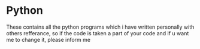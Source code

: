 # Python
These contains all the python programs which i have written personally with others refferance, so if the code is taken a part of your code and if u want me to change it, please inform me
